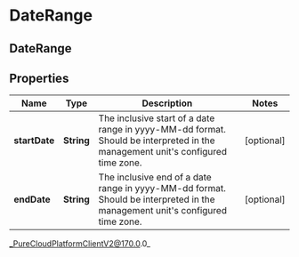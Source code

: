 # DateRange

## DateRange

## Properties

|Name | Type | Description | Notes|
|------------ | ------------- | ------------- | -------------|
| **startDate** | **String** | The inclusive start of a date range in yyyy-MM-dd format. Should be interpreted in the management unit&#39;s configured time zone. | [optional] |
| **endDate** | **String** | The inclusive end of a date range in yyyy-MM-dd format. Should be interpreted in the management unit&#39;s configured time zone. | [optional] |



_PureCloudPlatformClientV2@170.0.0_
